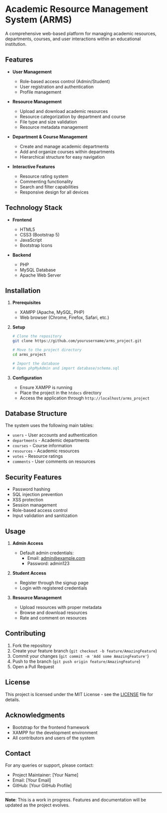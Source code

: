 # Academic Resource Management System (ARMS)

A comprehensive web-based platform for managing academic resources, departments, courses, and user interactions within an educational institution.

## Features

- **User Management**
  - Role-based access control (Admin/Student)
  - User registration and authentication
  - Profile management

- **Resource Management**
  - Upload and download academic resources
  - Resource categorization by department and course
  - File type and size validation
  - Resource metadata management

- **Department & Course Management**
  - Create and manage academic departments
  - Add and organize courses within departments
  - Hierarchical structure for easy navigation

- **Interactive Features**
  - Resource rating system
  - Commenting functionality
  - Search and filter capabilities
  - Responsive design for all devices

## Technology Stack

- **Frontend**
  - HTML5
  - CSS3 (Bootstrap 5)
  - JavaScript
  - Bootstrap Icons

- **Backend**
  - PHP
  - MySQL Database
  - Apache Web Server

## Installation

1. **Prerequisites**
   - XAMPP (Apache, MySQL, PHP)
   - Web browser (Chrome, Firefox, Safari, etc.)

2. **Setup**
   ```bash
   # Clone the repository
   git clone https://github.com/yourusername/arms_project.git

   # Move to the project directory
   cd arms_project

   # Import the database
   # Open phpMyAdmin and import database/schema.sql
   ```

3. **Configuration**
   - Ensure XAMPP is running
   - Place the project in the `htdocs` directory
   - Access the application through `http://localhost/arms_project`

## Database Structure

The system uses the following main tables:
- `users` - User accounts and authentication
- `departments` - Academic departments
- `courses` - Course information
- `resources` - Academic resources
- `votes` - Resource ratings
- `comments` - User comments on resources

## Security Features

- Password hashing
- SQL injection prevention
- XSS protection
- Session management
- Role-based access control
- Input validation and sanitization

## Usage

1. **Admin Access**
   - Default admin credentials:
     - Email: admin@example.com
     - Password: admin123

2. **Student Access**
   - Register through the signup page
   - Login with registered credentials

3. **Resource Management**
   - Upload resources with proper metadata
   - Browse and download resources
   - Rate and comment on resources

## Contributing

1. Fork the repository
2. Create your feature branch (`git checkout -b feature/AmazingFeature`)
3. Commit your changes (`git commit -m 'Add some AmazingFeature'`)
4. Push to the branch (`git push origin feature/AmazingFeature`)
5. Open a Pull Request

## License

This project is licensed under the MIT License - see the [LICENSE](LICENSE) file for details.

## Acknowledgments

- Bootstrap for the frontend framework
- XAMPP for the development environment
- All contributors and users of the system

## Contact

For any queries or support, please contact:
- Project Maintainer: [Your Name]
- Email: [Your Email]
- GitHub: [Your GitHub Profile]

---

**Note**: This is a work in progress. Features and documentation will be updated as the project evolves. 